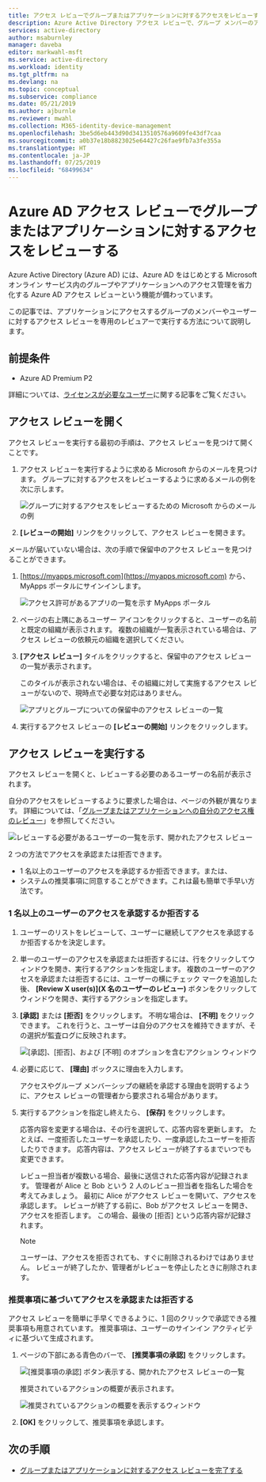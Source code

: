 ```yaml
---
title: アクセス レビューでグループまたはアプリケーションに対するアクセスをレビューする - Azure Active Directory | Microsoft Docs
description: Azure Active Directory アクセス レビューで、グループ メンバーのアクセスまたはアプリケーション アクセスをレビューする方法について説明します。
services: active-directory
author: msaburnley
manager: daveba
editor: markwahl-msft
ms.service: active-directory
ms.workload: identity
ms.tgt_pltfrm: na
ms.devlang: na
ms.topic: conceptual
ms.subservice: compliance
ms.date: 05/21/2019
ms.author: ajburnle
ms.reviewer: mwahl
ms.collection: M365-identity-device-management
ms.openlocfilehash: 3be5d6eb443d90d3413510576a9609fe43df7caa
ms.sourcegitcommit: a0b37e18b8823025e64427c26fae9fb7a3fe355a
ms.translationtype: HT
ms.contentlocale: ja-JP
ms.lasthandoff: 07/25/2019
ms.locfileid: "68499634"
---
```

# <a name="review-access-to-groups-or-applications-in-azure-ad-access-reviews"></a>Azure AD アクセス レビューでグループまたはアプリケーションに対するアクセスをレビューする

Azure Active Directory (Azure AD) には、Azure AD をはじめとする Microsoft オンライン サービス内のグループやアプリケーションへのアクセス管理を省力化する Azure AD アクセス レビューという機能が備わっています。

この記事では、アプリケーションにアクセスするグループのメンバーやユーザーに対するアクセス レビューを専用のレビュアーで実行する方法について説明します。

## <a name="prerequisites"></a>前提条件

- Azure AD Premium P2

詳細については、[ライセンスが必要なユーザー](access-reviews-overview.md#which-users-must-have-licenses)に関する記事をご覧ください。

## <a name="open-the-access-review"></a>アクセス レビューを開く

アクセス レビューを実行する最初の手順は、アクセス レビューを見つけて開くことです。

1. アクセス レビューを実行するように求める Microsoft からのメールを見つけます。 グループに対するアクセスをレビューするように求めるメールの例を次に示します。

    ![グループに対するアクセスをレビューするための Microsoft からのメールの例](./media/perform-access-review/access-review-email.png)

1. **[レビューの開始]** リンクをクリックして、アクセス レビューを開きます。

メールが届いていない場合は、次の手順で保留中のアクセス レビューを見つけることができます。

1. [https://myapps.microsoft.com](https://myapps.microsoft.com) から、MyApps ポータルにサインインします。

    ![アクセス許可があるアプリの一覧を示す MyApps ポータル](./media/perform-access-review/myapps-access-panel.png)

1. ページの右上隅にあるユーザー アイコンをクリックすると、ユーザーの名前と既定の組織が表示されます。 複数の組織が一覧表示されている場合は、アクセス レビューの依頼元の組織を選択してください。

1. **[アクセス レビュー]** タイルをクリックすると、保留中のアクセス レビューの一覧が表示されます。

    このタイルが表示されない場合は、その組織に対して実施するアクセス レビューがないので、現時点で必要な対応はありません。

    ![アプリとグループについての保留中のアクセス レビューの一覧](./media/perform-access-review/access-reviews-list.png)

1. 実行するアクセス レビューの **[レビューの開始]** リンクをクリックします。

## <a name="perform-the-access-review"></a>アクセス レビューを実行する

アクセス レビューを開くと、レビューする必要のあるユーザーの名前が表示されます。

自分のアクセスをレビューするように要求した場合は、ページの外観が異なります。 詳細については、「[グループまたはアプリケーションへの自分のアクセス権のレビュー](review-your-access.md)」を参照してください。

![レビューする必要があるユーザーの一覧を示す、開かれたアクセス レビュー](./media/perform-access-review/perform-access-review.png)

2 つの方法でアクセスを承認または拒否できます。

- 1 名以上のユーザーのアクセスを承認するか拒否できます。または、
- システムの推奨事項に同意することができます。これは最も簡単で手早い方法です。

### <a name="approve-or-deny-access-for-one-or-more-users"></a>1 名以上のユーザーのアクセスを承認するか拒否する

1. ユーザーのリストをレビューして、ユーザーに継続してアクセスを承認するか拒否するかを決定します。

1. 単一のユーザーのアクセスを承認または拒否するには、行をクリックしてウィンドウを開き、実行するアクションを指定します。 複数のユーザーのアクセスを承認または拒否するには、ユーザーの横にチェック マークを追加した後、 **[Review X user(s)]\(X 名のユーザーのレビュー\)** ボタンをクリックしてウィンドウを開き、実行するアクションを指定します。

1. **[承認]** または **[拒否]** をクリックします。 不明な場合は、 **[不明]** をクリックできます。 これを行うと、ユーザーは自分のアクセスを維持できますが、その選択が監査ログに反映されます。

    ![[承認]、[拒否]、および [不明] のオプションを含むアクション ウィンドウ](./media/perform-access-review/approve-deny.png)

1. 必要に応じて、 **[理由]** ボックスに理由を入力します。

    アクセスやグループ メンバーシップの継続を承認する理由を説明するように、アクセス レビューの管理者から要求される場合があります。

1. 実行するアクションを指定し終えたら、 **[保存]** をクリックします。

    応答内容を変更する場合は、その行を選択して、応答内容を更新します。 たとえば、一度拒否したユーザーを承認したり、一度承認したユーザーを拒否したりできます。 応答内容は、アクセス レビューが終了するまでいつでも変更できます。

    レビュー担当者が複数いる場合、最後に送信された応答内容が記録されます。 管理者が Alice と Bob という 2 人のレビュー担当者を指名した場合を考えてみましょう。 最初に Alice がアクセス レビューを開いて、アクセスを承認します。 レビューが終了する前に、Bob がアクセス レビューを開き、アクセスを拒否します。 この場合、最後の [拒否] という応答内容が記録されます。

    > [!NOTE]
    > ユーザーは、アクセスを拒否されても、すぐに削除されるわけではありません。 レビューが終了したか、管理者がレビューを停止したときに削除されます。

### <a name="approve-or-deny-access-based-on-recommendations"></a>推奨事項に基づいてアクセスを承認または拒否する

アクセス レビューを簡単に手早くできるように、1 回のクリックで承認できる推奨事項も用意されています。 推奨事項は、ユーザーのサインイン アクティビティに基づいて生成されます。

1. ページの下部にある青色のバーで、 **[推奨事項の承認]** をクリックします。

    ![[推奨事項の承認] ボタン表示する、開かれたアクセス レビューの一覧](./media/perform-access-review/accept-recommendations.png)

    推奨されているアクションの概要が表示されます。

    ![推奨されているアクションの概要を表示するウィンドウ](./media/perform-access-review/accept-recommendations-summary.png)

1. **[OK]** をクリックして、推奨事項を承認します。

## <a name="next-steps"></a>次の手順

- [グループまたはアプリケーションに対するアクセス レビューを完了する](complete-access-review.md)
